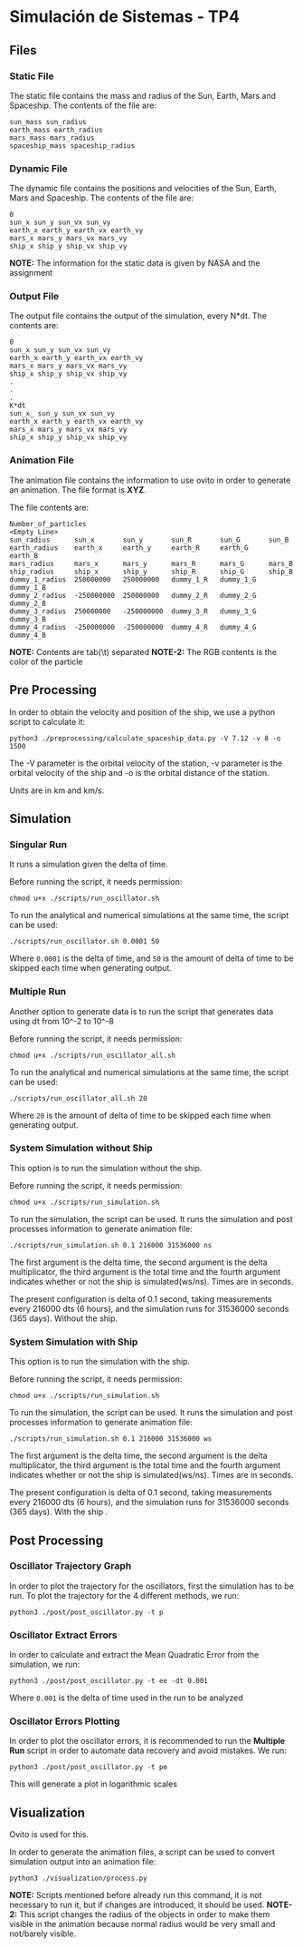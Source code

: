 # Simulación de Sistemas - TP4

## Files
### Static File
The static file contains the mass and radius of the Sun, Earth, Mars and Spaceship. The contents of the file are:
```
sun_mass sun_radius
earth_mass earth_radius
mars_mass mars_radius
spaceship_mass spaceship_radius
```

### Dynamic File
The dynamic file contains the positions and velocities of the Sun, Earth, Mars and Spaceship. The contents of the file are:
```
0
sun_x sun_y sun_vx sun_vy
earth_x earth_y earth_vx earth_vy
mars_x mars_y mars_vx mars_vy
ship_x ship_y ship_vx ship_vy
```

**NOTE:** The information for the static data is given by NASA and the assignment

### Output File
The output file contains the output of the simulation, every N*dt. The contents are:
```
0
sun_x sun_y sun_vx sun_vy
earth_x earth_y earth_vx earth_vy
mars_x mars_y mars_vx mars_vy
ship_x ship_y ship_vx ship_vy
.
.
.
K*dt
sun_x_ sun_y sun_vx sun_vy
earth_x earth_y earth_vx earth_vy
mars_x mars_y mars_vx mars_vy
ship_x ship_y ship_vx ship_vy
```

### Animation File
The animation file contains the information to use ovito in order to generate an animation. The file format is **XYZ**.

The file contents are:
```
Number_of_particles
<Empty Line>
sun_radius      sun_x       sun_y       sun_R       sun_G       sun_B
earth_radius    earth_x     earth_y     earth_R     earth_G     earth_B
mars_radius     mars_x      mars_y      mars_R      mars_G      mars_B
ship_radius     ship_x      ship_y      ship_R      ship_G      ship_B
dummy_1_radius	250000000	250000000	dummy_1_R   dummy_1_G   dummy_1_B
dummy_2_radius	-250000000	250000000   dummy_2_R   dummy_2_G   dummy_2_B
dummy_3_radius	250000000	-250000000  dummy_3_R   dummy_3_G   dummy_3_B
dummy_4_radius	-250000000	-250000000  dummy_4_R   dummy_4_G   dummy_4_B
```

**NOTE:** Contents are tab(\t) separated
**NOTE-2:** The RGB contents is the color of the particle

## Pre Processing
In order to obtain the velocity and position of the ship, we use a python script to calculate it:
```
python3 ./preprocessing/calculate_spaceship_data.py -V 7.12 -v 8 -o 1500
```

The -V parameter is the orbital velocity of the station, -v parameter is the orbital velocity of the ship and -o is the orbital distance of the station. 

Units are in km and km/s.

## Simulation
### Singular Run
It runs a simulation given the delta of time.

Before running the script, it needs permission:
```
chmod u+x ./scripts/run_oscillator.sh
```

To run the analytical and numerical simulations at the same time, the script can be used:
```
./scripts/run_oscillator.sh 0.0001 50
```

Where `0.0001` is the delta of time, and `50` is the amount of delta of time to be skipped each time when generating output. 

### Multiple Run
Another option to generate data is to run the script that generates data using dt from 10^-2 to 10^-8

Before running the script, it needs permission:
```
chmod u+x ./scripts/run_oscillator_all.sh
```

To run the analytical and numerical simulations at the same time, the script can be used:
```
./scripts/run_oscillator_all.sh 20
```

Where `20` is the amount of delta of time to be skipped each time when generating output. 

### System Simulation without Ship
This option is to run the simulation without the ship.

Before running the script, it needs permission:
```
chmod u+x ./scripts/run_simulation.sh
```

To run the simulation, the script can be used. It runs the simulation and post processes information to generate animation file:
```
./scripts/run_simulation.sh 0.1 216000 31536000 ns
```

The first argument is the delta time, the second argument is the delta multiplicator, the third argument is the total time and the fourth argument indicates whether or not the ship is simulated(ws/ns). Times are in seconds.

The present configuration is delta of 0.1 second, taking measurements every 216000 dts (6 hours), and the simulation runs for 31536000 seconds (365 days). Without the ship. 

### System Simulation with Ship
This option is to run the simulation with the ship.

Before running the script, it needs permission:
```
chmod u+x ./scripts/run_simulation.sh
```

To run the simulation, the script can be used. It runs the simulation and post processes information to generate animation file:
```
./scripts/run_simulation.sh 0.1 216000 31536000 ws
```

The first argument is the delta time, the second argument is the delta multiplicator, the third argument is the total time and the fourth argument indicates whether or not the ship is simulated(ws/ns). Times are in seconds.

The present configuration is delta of 0.1 second, taking measurements every 216000 dts (6 hours), and the simulation runs for 31536000 seconds (365 days). With the ship .

## Post Processing
### Oscillator Trajectory Graph
In order to plot the trajectory for the oscillators, first the simulation has to be run. To plot the trajectory for the 4 different methods, we run:
```
python3 ./post/post_oscillator.py -t p
```

### Oscillator Extract Errors
In order to calculate and extract the Mean Quadratic Error from the simulation, we run:
```
python3 ./post/post_oscillator.py -t ee -dt 0.001
```

Where `0.001` is the delta of time used in the run to be analyzed 

### Oscillator Errors Plotting
In order to plot the oscillator errors, it is recommended to run the **Multiple Run** script in order to automate data recovery and avoid mistakes. We run:
```
python3 ./post/post_oscillator.py -t pe
```

This will generate a plot in logarithmic scales

## Visualization
Ovito is used for this.

In order to generate the animation files, a script can be used to convert simulation output into an animation file:
```
python3 ./visualization/process.py
```

**NOTE:** Scripts mentioned before already run this command, it is not necessary to run it, but if changes are introduced, it should be used.
**NOTE-2:** This script changes the radius of the objects in order to make them visible in the animation because normal radius would be very small and not/barely visible.